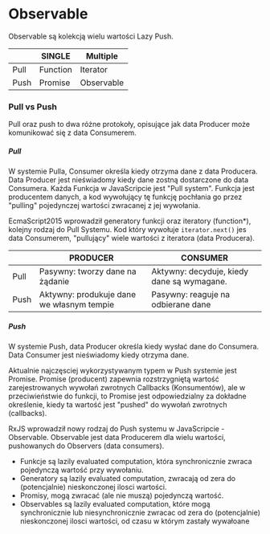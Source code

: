 # Observable
Observable są kolekcją wielu wartości Lazy Push.

|      | SINGLE   | Multiple   |
|------|----------|------------|
| Pull | Function | Iterator   |
| Push | Promise  | Observable |

### Pull vs Push
Pull oraz push to dwa różne protokoły, opisujące jak data Producer może komunikować się z data Consumerem.

##### Pull
W systemie Pulla, Consumer określa kiedy otrzyma dane z data Producera. Data Producer jest nieświadomy kiedy dane zostną dostarczone do data Consumera.
Każda Funkcja w JavaScripcie jest "Pull system". Funkcja jest producentem danych, a kod wywołujący tę funkcję pochłania go przez "pulling" pojedynczej wartości zwracanej z jej wywołania.

EcmaScript2015 wprowadził generatory funkcji oraz iteratory (function*), kolejny rodzaj do Pull Systemu. Kod który wywołuje `iterator.next()` jes data Consumerem, "pullujący" wiele wartości z iteratora (data Producera).


|      | PRODUCER                                   | CONSUMER                                   |
|------|--------------------------------------------|--------------------------------------------|
| Pull | Pasywny: tworzy dane na żądanie            | Aktywny: decyduje, kiedy dane są wymagane. |
| Push | Aktywny: produkuje dane we własnym tempie  | Pasywny: reaguje na odbierane dane         |

##### Push
W systemie Push, data Producer określa kiedy wysłać dane do Consumera. Data Consumer jest nieświadomy kiedy otrzyma dane.

Aktualnie najczęsciej wykorzystywanym typem w Push systemie jest Promise. Promise (producent) zapewnia rozstrzygniętą 
wartość zarejestrowanych wywołań zwrotnych Callbacks (Konsumentów), ale w przeciwieństwie do funkcji,
to Promise jest odpowiedzialny za dokładne określenie, kiedy ta wartość jest "pushed" do wywołań zwrotnych (callbacks).

RxJS wprowadził nowy rodzaj do Push systemu w JavaScripcie - Observable. Observable jest data Producerem dla wielu wartości, pushowanych do Observers (data consumers).
  
  - Funkcje są lazily evaluated computation, która synchronicznie zwraca pojedynczą wartość przy wywołaniu.
  - Generatory są lazily evaluated computation, zwracają od zera do (potencjalnie) nieskonczonej ilosci wartości.
  - Promisy, mogą zwracać (ale nie muszą) pojedynczą wartość.
  - Observables są lazily evaluated computation, które mogą synchronicznie lub niesynchronicznie zwracac od zera do (potencjalnie) nieskonczonej ilosci wartości, od czasu w którym zastały wywałoane
 
 
